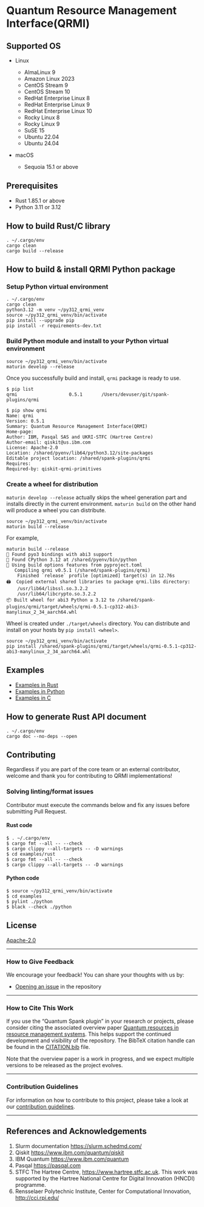 # Quantum Resource Management Interface(QRMI)

## Supported OS

* Linux
  * AlmaLinux 9
  * Amazon Linux 2023
  * CentOS Stream 9
  * CentOS Stream 10
  * RedHat Enterprise Linux 8
  * RedHat Enterprise Linux 9
  * RedHat Enterprise Linux 10
  * Rocky Linux 8
  * Rocky Linux 9
  * SuSE 15
  * Ubuntu 22.04
  * Ubuntu 24.04

* macOS
  * Sequoia 15.1 or above

## Prerequisites

* Rust 1.85.1 or above
* Python 3.11 or 3.12


## How to build Rust/C library
```shell-session
. ~/.cargo/env
cargo clean
cargo build --release
```

## How to build & install QRMI Python package

### Setup Python virtual environment
```shell-session
. ~/.cargo/env
cargo clean
python3.12 -m venv ~/py312_qrmi_venv
source ~/py312_qrmi_venv/bin/activate
pip install --upgrade pip
pip install -r requirements-dev.txt
```

### Build Python module and install to your Python virtual environment
```shell-session
source ~/py312_qrmi_venv/bin/activate
maturin develop --release
```

Once you successfully build and install, `qrmi` package is ready to use.
```shell-session
$ pip list
qrmi                   0.5.1       /Users/devuser/git/spank-plugins/qrmi

$ pip show qrmi
Name: qrmi
Version: 0.5.1
Summary: Quantum Resource Management Interface(QRMI)
Home-page: 
Author: IBM, Pasqal SAS and UKRI-STFC (Hartree Centre)
Author-email: qiskit@us.ibm.com
License: Apache-2.0
Location: /shared/pyenv/lib64/python3.12/site-packages
Editable project location: /shared/spank-plugins/qrmi
Requires: 
Required-by: qiskit-qrmi-primitives
```

### Create a wheel for distribution

`maturin develop --release` actually skips the wheel generation part and installs directly in the current environment. `maturin build` on the other hand will produce a wheel you can distribute.

```shell-session
source ~/py312_qrmi_venv/bin/activate
maturin build --release
```

For example,
```shell-session
maturin build --release
🔗 Found pyo3 bindings with abi3 support
🐍 Found CPython 3.12 at /shared/pyenv/bin/python
📡 Using build options features from pyproject.toml
   Compiling qrmi v0.5.1 (/shared/spank-plugins/qrmi)
    Finished `release` profile [optimized] target(s) in 12.76s
🖨  Copied external shared libraries to package qrmi.libs directory:
    /usr/lib64/libssl.so.3.2.2
    /usr/lib64/libcrypto.so.3.2.2
📦 Built wheel for abi3 Python ≥ 3.12 to /shared/spank-plugins/qrmi/target/wheels/qrmi-0.5.1-cp312-abi3-manylinux_2_34_aarch64.whl
```

Wheel is created under `./target/wheels` directory. You can distribute and install on your hosts by `pip install <wheel>`.

```shell-session
source ~/py312_qrmi_venv/bin/activate
pip install /shared/spank-plugins/qrmi/target/wheels/qrmi-0.5.1-cp312-abi3-manylinux_2_34_aarch64.whl
```

## Examples

* [Examples in Rust](./examples/qrmi/rust)
* [Examples in Python](./examples/qrmi/python)
* [Examples in C](./examples/qrmi/c)

## How to generate Rust API document

```shell-session
. ~/.cargo/env
cargo doc --no-deps --open
```

## Contributing

Regardless if you are part of the core team or an external contributor, welcome and thank you for contributing to QRMI implementations!

### Solving linting/format issues

Contributor must execute the commands below and fix any issues before submitting Pull Request.

#### Rust code
```shell-session
$ . ~/.cargo/env
$ cargo fmt --all -- --check
$ cargo clippy --all-targets -- -D warnings
$ cd examples/rust
$ cargo fmt --all -- --check
$ cargo clippy --all-targets -- -D warnings
```

#### Python code
```shell-session
$ source ~/py312_qrmi_venv/bin/activate
$ cd examples
$ pylint ./python
$ black --check ./python
```

## License

[Apache-2.0](https://github.com/qiskit-community/spank-plugins/blob/main/qrmi/LICENSE.txt)


----------------------------------------------------------------------------------------------------

### How to Give Feedback

We encourage your feedback! You can share your thoughts with us by:
- [Opening an issue](https://github.com/qiskit/qiskit/issues) in the repository


----------------------------------------------------------------------------------------------------

### How to Cite This Work

If you use the “Quantum Spank plugin” in your research or projects, please consider citing the associated overview paper  [Quantum resources in resource management systems](https://arxiv.org/abs/2506.10052).
This helps support the continued development and visibility of the repository.
The BibTeX citation handle can be found in the [CITATION.bib](CITATION.bib) file.

Note that the overview paper is a work  in progress, and we expect multiple versions to be released as the project evolves.

----------------------------------------------------------------------------------------------------

### Contribution Guidelines

For information on how to contribute to this project, please take a look at our [contribution guidelines](CONTRIBUTING.md).

----------------------------------------------------------------------------------------------------

## References and Acknowledgements
1. Slurm documentation https://slurm.schedmd.com/
2. Qiskit https://www.ibm.com/quantum/qiskit
3. IBM Quantum https://www.ibm.com/quantum
4. Pasqal https://pasqal.com
5. STFC The Hartree Centre, https://www.hartree.stfc.ac.uk. This work was supported by the Hartree National Centre for Digital Innovation (HNCDI) programme.
6. Rensselaer Polytechnic Institute, Center for Computational Innovation, http://cci.rpi.edu/


